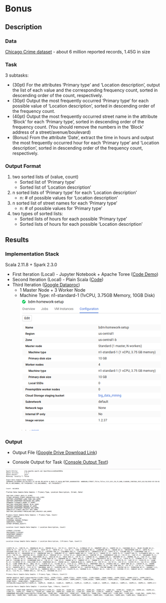 # Bonus

## Description

### Data
[Chicago Crime dataset](https://data.cityofchicago.org/Public-Safety/Crimes-2001-to-present/ijzp-q8t2) - about 6 million reported records, 1.45G in size

### Task
3 subtasks:
+ (30pt) For the attributes ‘Primary type’ and ‘Location description’, output the list of each value and the corresponding frequency count, sorted in descending order of the count, respectively.
+ (30pt) Output the most frequently occurred ‘Primary type‘ for each possible value of ‘Location description’, sorted in descending order of the frequency count.
+ (40pt) Output the most frequently occurred street name in the attribute ‘Block‘ for each ‘Primary type’, sorted in descending order of the frequency count. (You should remove the numbers in the ‘Block’ address of a street/avenue/boulevard)
+ (Bonus) From the attribute ‘Date’, extract the time in hours and output the most frequently occurred hour for each ‘Primary type’ and ‘Location description’, sorted in descending order of the frequency count, respectively.

### Output Format
1. two sorted lists of (value, count)
    + Sorted list of ‘Primary type’
    + Sorted list of ‘Location description’
1. n sorted lists of ‘Primary type’ for each ‘Location description’
    + n: # of possible values for ‘Location description’
1. n sorted list of street names for each ‘Primary type’
    + n: # of possible values for ‘Primary type’
1. two types of sorted lists:
    + Sorted lists of hours for each possible ‘Primary type’
    + Sorted lists of hours for each possible ‘Location description’

## Results

### Implementation Stack
Scala 2.11.8 + Spark 2.3.0

+ First Iteration (Local) - Jupyter Notebook + Apache Toree ([Code Demo](https://github.com/michaelandhsm2/big-data-mining-course/blob/master/bonus/HW%20%231.ipynb))
+ Second Iteration (Local) - Plain Scala ([Code](https://github.com/michaelandhsm2/big-data-mining-course/blob/master/bonus/sbt/src/main/scala/bonus.scala))
+ Third Iteration ([Google Dataproc](https://cloud.google.com/dataproc/))
  - 1 Master Node + 3 Worker Node
  - Machine Type: n1-standard-1 (1vCPU, 3.75GB Memory, 10GB Disk)
![Cluster Setup Picture](https://raw.githubusercontent.com/michaelandhsm2/big-data-mining-course/master/bonus/pics/Setup.PNG)

### Output
- Output File ([Google Drive Download Link](https://drive.google.com/file/d/1F9iSd-uqn65NOpeMyr1-kb3CGziukIxz/view?usp=sharing))

- Console Output for Task ([Console Output Text](https://raw.githubusercontent.com/michaelandhsm2/big-data-mining-course/master/bonus/consoleLog.txt))

![Console Output 1 Picture](https://raw.githubusercontent.com/michaelandhsm2/big-data-mining-course/master/bonus/pics/Results_1.png)

![Console Output 2 Picture](https://raw.githubusercontent.com/michaelandhsm2/big-data-mining-course/master/bonus/pics/Results_2.png)
